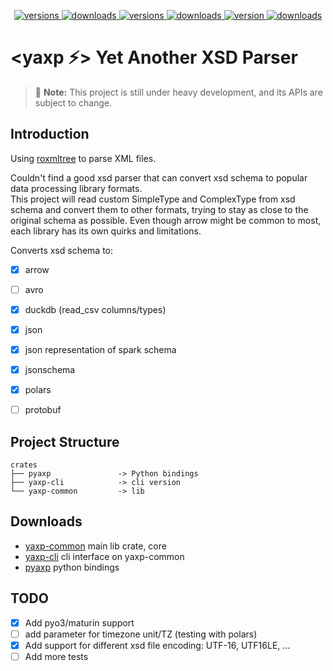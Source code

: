 <p align="center">
  <a href="https://crates.io/crates/yaxp-common">
    <img alt="versions" src="https://img.shields.io/crates/v/yaxp-common?label=yaxp-common">
  </a>
  <a href="https://crates.io/crates/yaxp-common">
    <img alt="downloads" src="https://img.shields.io/crates/d/yaxp-common?label=yaxp-common downloads">
  </a>
  <a href="https://crates.io/crates/yaxp-cli">
    <img alt="versions" src="https://img.shields.io/crates/v/yaxp-cli?label=yaxp-cli">
  </a>
  <a href="https://crates.io/crates/yaxp-common">
    <img alt="downloads" src="https://img.shields.io/crates/d/yaxp-cli?label=yaxp-cli downloads">
  </a>
  <a href="https://pypi.org/project/pyaxp/">
    <img alt="version" src="https://img.shields.io/pypi/v/pyaxp.svg?label=pyaxp">
  </a>  
  <a href="https://pypi.org/project/pyaxp/">
    <img alt="downloads" src="https://img.shields.io/pypi/dm/pyaxp?label=pyaxp downloads">
  </a>
</p>


# **<yaxp ⚡> Yet Another XSD Parser**

> 📌 **Note:** This project is still under heavy development, and its APIs are subject to change.

## Introduction
Using [roxmltree](https://github.com/RazrFalcon/roxmltree) to parse XML files. 

Couldn't find a good xsd parser that can convert xsd schema to popular data processing library formats.  
This project will read custom SimpleType and ComplexType from xsd schema and convert them to other formats, trying to stay as close to the original schema as possible.
Even though arrow might be common to most, each library has its own quirks and limitations.

Converts xsd schema to:
- [x] arrow
- [ ] avro
- [x] duckdb (read_csv columns/types)
- [x] json
- [x] json representation of spark schema
- [x] jsonschema
- [x] polars
- [ ] protobuf


## Project Structure

```
crates
├── pyaxp               -> Python bindings 
├── yaxp-cli            -> cli version
└── yaxp-common         -> lib
```

## Downloads

- [yaxp-common](https://crates.io/crates/yaxp-common) main lib crate, core
- [yaxp-cli](https://crates.io/crates/yaxp-cli) cli interface on yaxp-common
- [pyaxp](https://pypi.org/project/pyaxp/) python bindings




## TODO

- [x] Add pyo3/maturin support
- [ ] add parameter for timezone unit/TZ (testing with polars)
- [x] Add support for different xsd file encoding: UTF-16, UTF16LE, ...
- [ ] Add more tests
